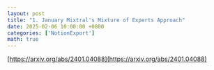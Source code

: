 ```yaml
---
layout: post
title: "1. January Mixtral's Mixture of Experts Approach"
date: 2025-02-06 10:00:00 +0800
categories: ['NotionExport']
math: true
---
```


[https://arxiv.org/abs/2401.04088](https://arxiv.org/abs/2401.04088)
